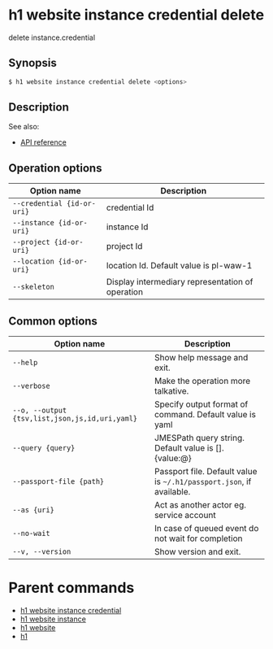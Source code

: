 
# h1 website instance credential delete

delete instance.credential

## Synopsis

```bash
$ h1 website instance credential delete <options>
```

## Description

See also:

* [API reference](https://api.hyperone.com/v2/docs#operation/v1:website:instance.credential:delete)

## Operation options

| Option name                    | Description                                      |
| ------------------------------ | ------------------------------------------------ |
| ```--credential {id-or-uri}``` | credential Id                                    |
| ```--instance {id-or-uri}```   | instance Id                                      |
| ```--project {id-or-uri}```    | project Id                                       |
| ```--location {id-or-uri}```   | location Id. Default value is pl-waw-1           |
| ```--skeleton```               | Display intermediary representation of operation |

## Common options

| Option name                                        | Description                                                              |
| -------------------------------------------------- | ------------------------------------------------------------------------ |
| ```--help```                                       | Show help message and exit.                                              |
| ```--verbose```                                    | Make the operation more talkative.                                       |
| ```--o, --output {tsv,list,json,js,id,uri,yaml}``` | Specify output format of command. Default value is yaml                  |
| ```--query {query}```                              | JMESPath query string. Default value is [].\{value:@\}                   |
| ```--passport-file {path}```                       | Passport file. Default value is ```~/.h1/passport.json```, if available. |
| ```--as {uri}```                                   | Act as another actor eg. service account                                 |
| ```--no-wait```                                    | In case of queued event do not wait for completion                       |
| ```--v, --version```                               | Show version and exit.                                                   |

# Parent commands

* [h1 website instance credential](./../README.md)
* [h1 website instance](./../../README.md)
* [h1 website](./../../../README.md)
* [h1](./../../../../README.md)
